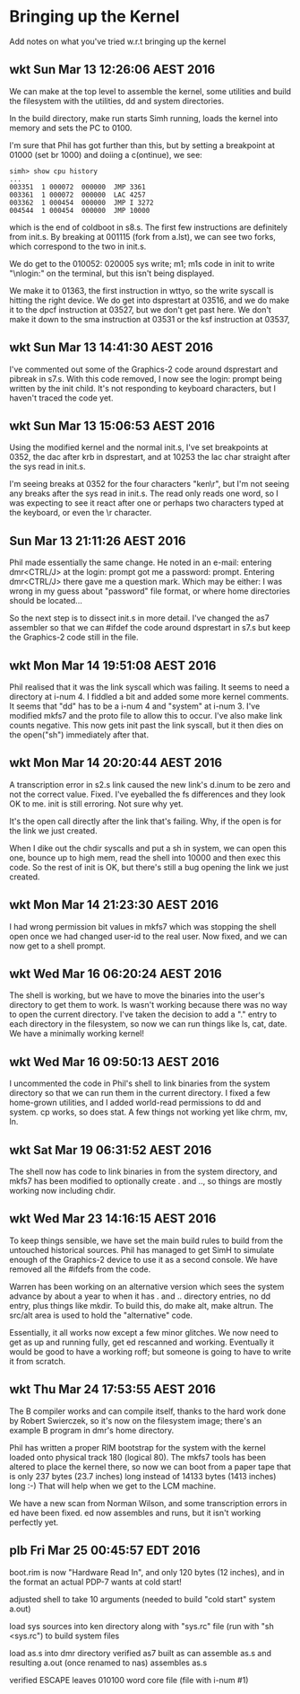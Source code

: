 # Bringing up the Kernel

Add notes on what you've tried w.r.t bringing up the kernel

## wkt Sun Mar 13 12:26:06 AEST 2016

We can make at the top level to assemble the kernel, some utilities
and build the filesystem with the utilities, dd and system directories.

In the build directory, make run starts Simh running, loads the
kernel into memory and sets the PC to 0100.

I'm sure that Phil has got further than this, but by setting a
breakpoint at 01000 (set br 1000) and doiing a c(ontinue), we see:

```
simh> show cpu history
...
003351  1 000072  000000  JMP 3361
003361  1 000072  000000  LAC 4257
003362  1 000454  000000  JMP I 3272
004544  1 000454  000000  JMP 10000
```

which is the end of coldboot in s8.s. The first few instructions
are definitely from init.s. By breaking at 001115 (fork from a.lst),
we can see two forks, which correspond to the two in init.s.

We do get to the 010052: 020005     sys write; m1; m1s
code in init to write "\nlogin:" on the terminal, but this
isn't being displayed.

We make it to 01363, the first instruction in wttyo, so the
write syscall is hitting the right device. We do get into
dsprestart at 03516, and we do make it to the dpcf instruction
at 03527, but we don't get past here. We don't make it down
to the sma instruction at 03531 or the ksf instruction at
03537,

## wkt Sun Mar 13 14:41:30 AEST 2016

I've commented out some of the Graphics-2 code around dsprestart and
pibreak in s7.s. With this code removed, I now see the login: prompt
being written by the init child. It's not responding to keyboard
characters, but I haven't traced the code yet.

## wkt Sun Mar 13 15:06:53 AEST 2016

Using the modified kernel and the normal init.s, I've set breakpoints
at 0352, the dac after krb in dsprestart, and at 10253 the lac char
straight after the sys read in init.s.

I'm seeing breaks at 0352 for the four characters "ken\r", but I'm not
seeing any breaks after the sys read in init.s. The read only reads one
word, so I was expecting to see it react after one or perhaps two characters
typed at the keyboard, or even the \r character.

## Sun Mar 13 21:11:26 AEST 2016

Phil made essentially the same change. He noted in an e-mail: entering
dmr<CTRL/J> at the login: prompt got me a password: prompt. Entering
dmr<CTRL/J> there gave me a question mark. Which may be either: I was wrong
in my guess about "password" file format, or where home directories should
be located...

So the next step is to dissect init.s in more detail. I've changed the as7
assembler so that we can #ifdef the code around dsprestart in s7.s but keep
the Graphics-2 code still in the file.

## wkt Mon Mar 14 19:51:08 AEST 2016

Phil realised that it was the link syscall which was failing. It seems to
need a directory at i-num 4. I fiddled a bit and added some more kernel
comments. It seems that "dd" has to be a i-num 4 and "system" at i-num 3.
I've modified mkfs7 and the proto file to allow this to occur. I've also
make link counts negative. This now gets init past the link syscall, but
it then dies on the open("sh") immediately after that.

## wkt Mon Mar 14 20:20:44 AEST 2016

A transcription error in s2.s link caused the new link's d.inum to be zero
and not the correct value. Fixed. I've eyeballed the fs differences and
they look OK to me. init is still erroring. Not sure why yet.

It's the open call directly after the link that's failing. Why, if the open
is for the link we just created.

When I dike out the chdir syscalls and put a sh in system, we can open this
one, bounce up to high mem, read the shell into 10000 and then exec this
code. So the rest of init is OK, but there's still a bug opening the link
we just created.

## wkt Mon Mar 14 21:23:30 AEST 2016
I had wrong permission bit values in mkfs7 which was stopping the shell
open once we had changed user-id to the real user. Now fixed, and we
can now get to a shell prompt.

## wkt Wed Mar 16 06:20:24 AEST 2016
The shell is working, but we have to move the binaries into the user's directory
to get them to work. ls wasn't working because there was no way to open the current
directory. I've taken the decision to add a "." entry to each directory in the filesystem,
so now we can run things like ls, cat, date. We have a minimally working kernel!

## wkt Wed Mar 16 09:50:13 AEST 2016
I uncommented the code in Phil's shell to link binaries from the
system directory so that we can run them in the current directory.
I fixed a few home-grown utilities, and I added world-read permissions
to dd and system. cp works, so does stat. A few things not working yet
like chrm, mv, ln.

## wkt Sat Mar 19 06:31:52 AEST 2016
The shell now has code to link binaries in from the system directory, and mkfs7 has
been modified to optionally create . and .., so things are mostly working now including
chdir.

## wkt Wed Mar 23 14:16:15 AEST 2016
To keep things sensible, we have set the main build rules to build from
the untouched historical sources. Phil has managed to get SimH to
simulate enough of the Graphics-2 device to use it as a second console.
We have removed all the #ifdefs from the code.

Warren has been working on an alternative version which sees the
system advance by about a year to when it has . and .. directory
entries, no dd entry, plus things like mkdir. To build this, do make alt,
make altrun. The src/alt area is used to hold the "alternative" code.

Essentially, it all works now except a few minor glitches. We now need
to get as up and running fully, get ed rescanned and working. Eventually
it would be good to have a working roff; but someone is going to have
to write it from scratch.

## wkt Thu Mar 24 17:53:55 AEST 2016
The B compiler works and can compile itself, thanks to the hard work
done by Robert Swierczek, so it's now on the filesystem image; there's
an example B program in dmr's home directory.

Phil has written a proper RIM bootstrap for the system with the kernel
loaded onto physical track 180 (logical 80). The mkfs7 tools has been
altered to place the kernel there, so now we can boot from a paper tape that
is only 237 bytes (23.7 inches) long instead of 14133 bytes (1413 inches)
long :-) That will help when we get to the LCM machine.

We have a new scan from Norman Wilson, and some transcription errors in
ed have been fixed. ed now assembles and runs, but it isn't working
perfectly yet.

## plb Fri Mar 25 00:45:57 EDT 2016

boot.rim is now "Hardware Read In", and only 120 bytes (12 inches),
and in the format an actual PDP-7 wants at cold start!

adjusted shell to take 10 arguments
(needed to build "cold start" system a.out)

load sys sources into ken directory
along with "sys.rc" file (run with "sh <sys.rc") to build system files

load as.s into dmr directory
verified as7 built as can assemble as.s
and resulting a.out (once renamed to nas) assembles as.s

verified ESCAPE leaves 010100 word core file (file with i-num #1)



